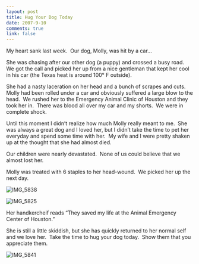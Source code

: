 ```yaml
--- 
layout: post
title: Hug Your Dog Today
date: 2007-9-10
comments: true
link: false
---
```

<p>My heart sank last week.&nbsp; Our dog, Molly, was hit by a car&hellip;</p><p>She was chasing after our other dog (a puppy) and crossed a busy road.&nbsp; We got the call and picked her up from a nice gentleman that kept her cool in his car (the Texas heat is around 100&deg; F outside).</p><p>She had a nasty laceration on her head and a bunch of scrapes and cuts.&nbsp; Molly had been rolled under a car and obviously suffered a large blow to the head.&nbsp; We rushed her to the Emergency Animal Clinic of Houston and they took her in.&nbsp; There was blood all over my car and my shorts.&nbsp; We were in complete shock.</p><p>Until this moment I didn&rsquo;t realize how much Molly really meant to me.&nbsp; She was always a great dog and I loved her, but I didn&rsquo;t take the time to pet her everyday and spend some time with her.&nbsp; My wife and I were pretty shaken up at the thought that she had almost died.</p><p>Our children were nearly devastated.&nbsp; None of us could believe that we almost lost her.</p><p>Molly was treated with&nbsp;6 staples to her head-wound.&nbsp; We picked her up the next day.</p><p><img src="/images/IMG_5838_small_.jpg" alt="IMG_5838"  border="0"  /></p><p><img src="/images/IMG_5825_small_.jpg" alt="IMG_5825"  border="0"  /></p><p>Her handkercheif reads &ldquo;They saved my life at the Animal Emergency Center of Houston.&rdquo;</p><p>She is still a little skiddish, but she has quickly returned to her normal self and we love her.&nbsp; Take the time to hug your dog today.&nbsp; Show them that you appreciate them.</p><p><img src="/images/IMG_5841_small_.jpg" alt="IMG_5841"  border="0"  /></p>
